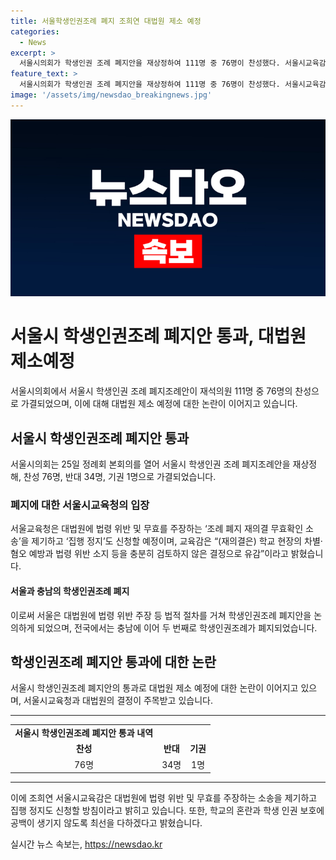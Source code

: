 ```yaml
---
title: 서울학생인권조례 폐지 조희연 대법원 제소 예정
categories:
  - News
excerpt: >
  서울시의회가 학생인권 조례 폐지안을 재상정하여 111명 중 76명이 찬성했다. 서울시교육감은 대법원에 법령 위반 및 무효를 주장하는 소송을 제기하고 집행 정지를 신청할 예정이다. 이에 대한 유감을 표명하며 학교의 혼란과 학생 인권 보호에 최선을 다하겠다고 밝혔다. 이러한 결정으로 전국에서 학생인권조례가 두 번째로 폐지되었으며, 대법원의 결정이 주목받을 전망이다.
feature_text: >
  서울시의회가 학생인권 조례 폐지안을 재상정하여 111명 중 76명이 찬성했다. 서울시교육감은 대법원에 법령 위반 및 무효를 주장하는 소송을 제기하고 집행 정지를 신청할 예정이다. 이에 대한 유감을 표명하며 학교의 혼란과 학생 인권 보호에 최선을 다하겠다고 밝혔다. 이러한 결정으로 전국에서 학생인권조례가 두 번째로 폐지되었으며, 대법원의 결정이 주목받을 전망이다.
image: '/assets/img/newsdao_breakingnews.jpg'
---
```


<p><img src="/assets/img/newsdao_breakingnews.jpg" alt="pcversion 속보" /></p>

<h1 data-ke-size="size30">서울시 학생인권조례 폐지안 통과, 대법원 제소예정</h1>

<p data-ke-size="size16">서울시의회에서 서울시 학생인권 조례 폐지조례안이 재석의원 111명 중 76명의 찬성으로 가결되었으며, 이에 대해 대법원 제소 예정에 대한 논란이 이어지고 있습니다.</p>

<h2 data-ke-size="size26">서울시 학생인권조례 폐지안 통과</h2>

<p data-ke-size="size16">서울시의회는 25일 정례회 본회의를 열어 서울시 학생인권 조례 폐지조례안을 재상정해, 찬성 76명, 반대 34명, 기권 1명으로 가결되었습니다.</p>

<h3>폐지에 대한 서울시교육청의 입장</h3>

<p data-ke-size="size16">서울교육청은 대법원에 법령 위반 및 무효를 주장하는 ‘조례 폐지 재의결 무효확인 소송’을 제기하고 ‘집행 정지’도 신청할 예정이며, 교육감은 “(재의결은) 학교 현장의 차별·혐오 예방과 법령 위반 소지 등을 충분히 검토하지 않은 결정으로 유감”이라고 밝혔습니다.</p>

<h4>서울과 충남의 학생인권조례 폐지</h4>

<p data-ke-size="size16">이로써 서울은 대법원에 법령 위반 주장 등 법적 절차를 거쳐 학생인권조례 폐지안을 논의하게 되었으며, 전국에서는 충남에 이어 두 번째로 학생인권조례가 폐지되었습니다. </p>

<h2 data-ke-size="size26">학생인권조례 폐지안 통과에 대한 논란</h2>

<p data-ke-size="size16">서울시 학생인권조례 폐지안의 통과로 대법원 제소 예정에 대한 논란이 이어지고 있으며, 서울시교육청과 대법원의 결정이 주목받고 있습니다.</p>

<hr>

<table>
  <tbody>
    <tr>
      <td style="text-align: center; height: 17px;"><b>서울시 학생인권조례 폐지안 통과 내역</b></td>
    </tr>
    <tr>
      <td style="text-align: center; height: 17px;"><b>찬성</b></td>
      <td style="text-align: center; height: 17px;"><b>반대</b></td>
      <td style="text-align: center; height: 17px;"><b>기권</b></td>
    </tr>
    <tr>
      <td style="text-align: center; height: 17px;">76명</td>
      <td style="text-align: center; height: 17px;">34명</td>
      <td style="text-align: center; height: 17px;">1명</td>
    </tr>
  </tbody>
</table>

<hr>

<p data-ke-size="size16">이에 조희연 서울시교육감은 대법원에 법령 위반 및 무효를 주장하는 소송을 제기하고 집행 정지도 신청할 방침이라고 밝히고 있습니다. 또한, 학교의 혼란과 학생 인권 보호에 공백이 생기지 않도록 최선을 다하겠다고 밝혔습니다.</p>
실시간 뉴스 속보는, <a href="https://newsdao.kr" rel="dofollow">https://newsdao.kr</a>


